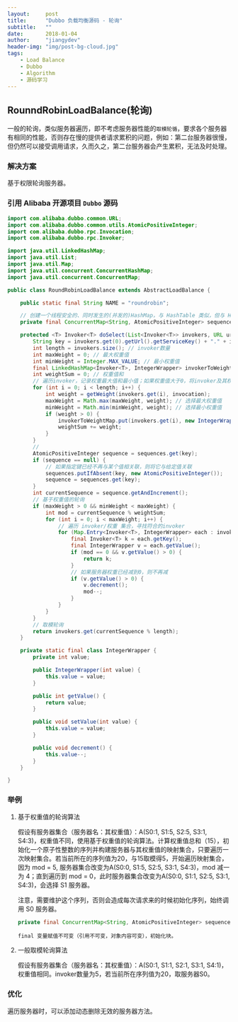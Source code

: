 ```yaml
---
layout:     post
title:      "Dubbo 负载均衡源码 - 轮询"
subtitle:   ""
date:       2018-01-04
author:     "jiangydev"
header-img: "img/post-bg-cloud.jpg"
tags:
    - Load Balance
    - Dubbo
    - Algorithm
    - 源码学习
---
```


## RounndRobinLoadBalance(轮询)

一般的轮询，类似服务器遍历，即不考虑服务器性能的`取模轮循`，要求各个服务器有相同的性能，否则存在慢的提供者请求累积的问题，例如：第二台服务器很慢，但仍然可以接受调用请求，久而久之，第二台服务器会产生累积，无法及时处理。

### 解决方案

基于权限轮询服务器。

### 引用 Alibaba 开源项目 `Dubbo` 源码

```java
import com.alibaba.dubbo.common.URL;
import com.alibaba.dubbo.common.utils.AtomicPositiveInteger;
import com.alibaba.dubbo.rpc.Invocation;
import com.alibaba.dubbo.rpc.Invoker;

import java.util.LinkedHashMap;
import java.util.List;
import java.util.Map;
import java.util.concurrent.ConcurrentHashMap;
import java.util.concurrent.ConcurrentMap;

public class RoundRobinLoadBalance extends AbstractLoadBalance {

    public static final String NAME = "roundrobin";

    // 创建一个线程安全的、同时发生的(并发的)HashMap，与 HashTable 类似，但与 HashMap 不同，不允许将 null 用作键或值
    private final ConcurrentMap<String, AtomicPositiveInteger> sequences = new ConcurrentHashMap<String, AtomicPositiveInteger>();

    protected <T> Invoker<T> doSelect(List<Invoker<T>> invokers, URL url, Invocation invocation) {
        String key = invokers.get(0).getUrl().getServiceKey() + "." + invocation.getMethodName();
        int length = invokers.size(); // invoker数量
        int maxWeight = 0; // 最大权重值
        int minWeight = Integer.MAX_VALUE; // 最小权重值
        final LinkedHashMap<Invoker<T>, IntegerWrapper> invokerToWeightMap = new LinkedHashMap<Invoker<T>, IntegerWrapper>();
        int weightSum = 0; // 权重值和
        // 遍历invoker，记录权重最大值和最小值；如果权重值大于0，将invoker及其权重值包装类放入map集合，并累加权重值。
        for (int i = 0; i < length; i++) {
            int weight = getWeight(invokers.get(i), invocation);
            maxWeight = Math.max(maxWeight, weight); // 选择最大权重值
            minWeight = Math.min(minWeight, weight); // 选择最小权重值
            if (weight > 0) {
                invokerToWeightMap.put(invokers.get(i), new IntegerWrapper(weight));
                weightSum += weight;
            }
        }
        //
        AtomicPositiveInteger sequence = sequences.get(key);
        if (sequence == null) {
            // 如果指定键已经不再与某个值相关联，则将它与给定值关联
            sequences.putIfAbsent(key, new AtomicPositiveInteger());
            sequence = sequences.get(key);
        }
        int currentSequence = sequence.getAndIncrement();
        // 基于权重值的轮询
        if (maxWeight > 0 && minWeight < maxWeight) {
            int mod = currentSequence % weightSum;
            for (int i = 0; i < maxWeight; i++) {
                // 遍历 invoker/权重 集合，寻找符合的invoker
                for (Map.Entry<Invoker<T>, IntegerWrapper> each : invokerToWeightMap.entrySet()) {
                    final Invoker<T> k = each.getKey();
                    final IntegerWrapper v = each.getValue();
                    if (mod == 0 && v.getValue() > 0) {
                        return k;
                    }
                    // 如果服务器权重已经减到0，则不再减
                    if (v.getValue() > 0) {
                        v.decrement();
                        mod--;
                    }
                }
            }
        }
        // 取模轮询
        return invokers.get(currentSequence % length);
    }

    private static final class IntegerWrapper {
        private int value;

        public IntegerWrapper(int value) {
            this.value = value;
        }

        public int getValue() {
            return value;
        }

        public void setValue(int value) {
            this.value = value;
        }

        public void decrement() {
            this.value--;
        }
    }

}
```

### 举例

1. 基于权重值的轮询算法

   假设有服务器集合（服务器名：其权重值）：A(S0:1, S1:5, S2:5, S3:1, S4:3)，权重值不同，使用基于权重值的轮询算法。计算权重值总和（15），初始化一个原子性整数的序列并构建服务器与其权重值的映射集合，只要遍历一次映射集合。若当前所在的序列值为20，与15取模得5，开始遍历映射集合，因为 mod = 5, 服务器集合改变为A(S0:0, S1:5, S2:5, S3:1, S4:3)，mod 减一为 4；直到遍历到 mod = 0，此时服务器集合改变为A(S0:0, S1:1, S2:5, S3:1, S4:3)，会选择 S1 服务器。

   注意，需要维护这个序列，否则会造成每次请求来的时候初始化序列，始终调用 S0 服务器。

   ```java
   private final ConcurrentMap<String, AtomicPositiveInteger> sequences = new ConcurrentHashMap<String, AtomicPositiveInteger>();
   ```

   ```
   final 变量赋值不可变（引用不可变，对象内容可变），初始化块。
   ```

   


  2. 一般取模轮询算法

     假设有服务器集合（服务器名：其权重值）：A(S0:1, S1:1, S2:1, S3:1, S4:1)，权重值相同。invoker数量为5，若当前所在序列值为20，取服务器S0。

### 优化

遍历服务器时，可以添加动态删除无效的服务器方法。
